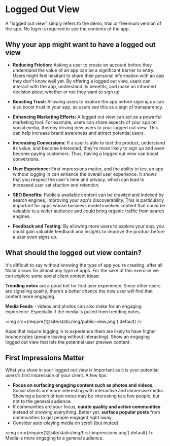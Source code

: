 # Logged Out View

A "logged out view" simply refers to the demo, trial or freemium version of the app. No login is required to see the contents of the app. 

## Why your app might want to have a logged out view

- **Reducing Friction:** Asking a user to create an account before they understand the value of an app can be a significant barrier to entry. Users might feel hesitant to share their personal information with an app they don't know well yet. By offering a logged out view, users can interact with the app, understand its benefits, and make an informed decision about whether or not they want to sign up.

- **Boosting Trust:** Allowing users to explore the app before signing up can also boost trust in your app, as users see this as a sign of transparency.

- **Enhancing Marketing Efforts:** A logged out view can act as a powerful marketing tool. For example, users can share aspects of your app on social media, thereby driving new users to your logged out view. This can help increase brand awareness and attract potential users.

- **Increasing Conversions:** If a user is able to test the product, understand its value, and become interested, they're more likely to sign up and even become paying customers. Thus, having a logged out view can boost conversions.

- **User Experience:** First impressions matter, and the ability to test an app without logging in can enhance the overall user experience. It shows that you respect the user's time and privacy, which can lead to increased user satisfaction and retention.

- **SEO Benefits:** Publicly available content can be crawled and indexed by search engines, improving your app's discoverability. This is particularly important for apps whose business model involves content that could be valuable to a wider audience and could bring organic traffic from search engines.

- **Feedback and Testing:** By allowing more users to explore your app, you could gain valuable feedback and insights to improve the product before a user even signs up.

## What should the logged out view contain?

It's difficult to say without knowing the type of app you're creating, after all Nostr allows for almost any type of apps. For the sake of this exercise we can explore some social client content ideas:

**Trending notes** are a good bet for first user experience. Since other users are signaling quality, there’s a better chance the new user will find that content more engaging.

**Media Feeds** - videos and photos can also make for an engaging experience. Especially if the media is pulled from trending notes. 

<img src={require('@site/static/img/public-view.png').default} />

Apps that require logging in to experience them are likely to have higher bounce rates (people leaving without interacting). Show an engaging logged out view that lets the potential user preview content.

## First Impressions Matter

What you show in your logged out view is important as it is your potential users's first impression of your client. A few tips:

- **Focus on surfacing engaging content such as photos and videos.** Social clients are more interesting with interactive and immersive media. Showing a bunch of text notes may be interesting to a few people, but not to the general audience. 
- If communities are your focus, **curate quality and active communities** instead of showing everything. Better yet, **surface popular posts** from communities to get people engaged right away.
- Consider auto-playing media on scroll (but muted)

<img src={require('@site/static/img/first-impressions.png').default} />
Media is more engaging to a general audience.

